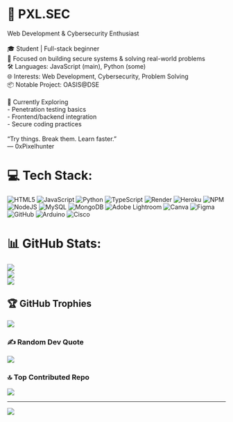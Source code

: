 # 👾 PXL.SEC
Web Development & Cybersecurity Enthusiast  <br><br>🎓 Student | Full-stack beginner  <br>🔐 Focused on building secure systems & solving real-world problems  <br>🛠 Languages: JavaScript (main), Python (some)  <br>🌐 Interests: Web Development, Cybersecurity, Problem Solving  <br>📦 Notable Project: OASIS@DSE<br><br>🚀 Currently Exploring<br>- Penetration testing basics<br>- Frontend/backend integration<br>- Secure coding practices<br><br> “Try things. Break them. Learn faster.”  <br> — 0xPixelhunter


# 💻 Tech Stack:
![HTML5](https://img.shields.io/badge/html5-%23E34F26.svg?style=for-the-badge&logo=html5&logoColor=white) ![JavaScript](https://img.shields.io/badge/javascript-%23323330.svg?style=for-the-badge&logo=javascript&logoColor=%23F7DF1E) ![Python](https://img.shields.io/badge/python-3670A0?style=for-the-badge&logo=python&logoColor=ffdd54) ![TypeScript](https://img.shields.io/badge/typescript-%23007ACC.svg?style=for-the-badge&logo=typescript&logoColor=white) ![Render](https://img.shields.io/badge/Render-%46E3B7.svg?style=for-the-badge&logo=render&logoColor=white) ![Heroku](https://img.shields.io/badge/heroku-%23430098.svg?style=for-the-badge&logo=heroku&logoColor=white) ![NPM](https://img.shields.io/badge/NPM-%23CB3837.svg?style=for-the-badge&logo=npm&logoColor=white) ![NodeJS](https://img.shields.io/badge/node.js-6DA55F?style=for-the-badge&logo=node.js&logoColor=white) ![MySQL](https://img.shields.io/badge/mysql-4479A1.svg?style=for-the-badge&logo=mysql&logoColor=white) ![MongoDB](https://img.shields.io/badge/MongoDB-%234ea94b.svg?style=for-the-badge&logo=mongodb&logoColor=white) ![Adobe Lightroom](https://img.shields.io/badge/Adobe%20Lightroom-31A8FF.svg?style=for-the-badge&logo=Adobe%20Lightroom&logoColor=white) ![Canva](https://img.shields.io/badge/Canva-%2300C4CC.svg?style=for-the-badge&logo=Canva&logoColor=white) ![Figma](https://img.shields.io/badge/figma-%23F24E1E.svg?style=for-the-badge&logo=figma&logoColor=white) ![GitHub](https://img.shields.io/badge/github-%23121011.svg?style=for-the-badge&logo=github&logoColor=white) ![Arduino](https://img.shields.io/badge/-Arduino-00979D?style=for-the-badge&logo=Arduino&logoColor=white) ![Cisco](https://img.shields.io/badge/cisco-%23049fd9.svg?style=for-the-badge&logo=cisco&logoColor=black)
# 📊 GitHub Stats:
![](https://github-readme-stats.vercel.app/api?username=0xPixelhunter&theme=dark&hide_border=false&include_all_commits=false&count_private=false)<br/>
![](https://nirzak-streak-stats.vercel.app/?user=0xPixelhunter&theme=dark&hide_border=false)<br/>
![](https://github-readme-stats.vercel.app/api/top-langs/?username=0xPixelhunter&theme=dark&hide_border=false&include_all_commits=false&count_private=false&layout=compact)

## 🏆 GitHub Trophies
![](https://github-profile-trophy.vercel.app/?username=Walawei69&theme=radical&no-frame=true&no-bg=true&margin-w=4)

### ✍️ Random Dev Quote
![](https://quotes-github-readme.vercel.app/api?type=horizontal&theme=radical)

### 🔝 Top Contributed Repo
![](https://github-contributor-stats.vercel.app/api?username=Walawei69&limit=5&theme=radical&combine_all_yearly_contributions=true)

---
[![](https://visitcount.itsvg.in/api?id=Walawei69&icon=0&color=0)](https://visitcount.itsvg.in)

<!-- Proudly created with GPRM ( https://gprm.itsvg.in ) -->
